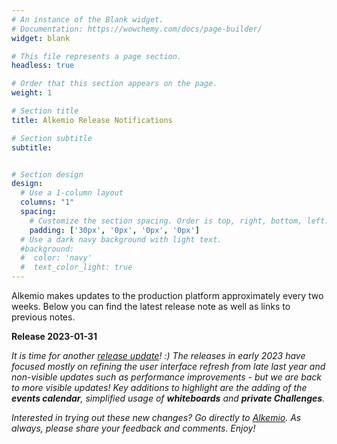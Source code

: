 ```yaml
---
# An instance of the Blank widget.
# Documentation: https://wowchemy.com/docs/page-builder/
widget: blank

# This file represents a page section.
headless: true

# Order that this section appears on the page.
weight: 1

# Section title
title: Alkemio Release Notifications

# Section subtitle
subtitle: 


# Section design
design:
  # Use a 1-column layout
  columns: "1"
  spacing:
    # Customize the section spacing. Order is top, right, bottom, left.
    padding: ['30px', '0px', '0px', '0px']
  # Use a dark navy background with light text.
  #background:
  #  color: 'navy'
  #  text_color_light: true
---
```

Alkemio makes updates to the production platform approximately every two weeks. Below you can find the latest release note as well as links to previous notes.
<p></p>
<b>Release 2023-01-31</b>
<p></p>

<i> It is time for another [release update](https://alkem-25488729.hs-sites-eu1.com/alkemio-release-2023-01-31)! :) The releases in early 2023 have focused mostly on refining the user interface refresh from late last year and non-visible updates such as performance improvements - but we are back to more visible updates! Key additions to highlight are the adding of the **events calendar**, simplified usage of **whiteboards** and **private Challenges**.</i>

<i>Interested in trying out these new changes? Go directly to [Alkemio](https://alkem.io/?utm_source=hs_email&utm_medium=email&utm_content=64703278&_hsenc=p2ANqtz-9Giqo8QcZnf1CWdBLUSBKzmp4iMt-wvwbXM0qYcnNA30kdtBPsKqaaj3shSIvFGGfK-BM2cl2xAbSLj-JRK7VDK9TgcQ). As always, please share your feedback and comments. Enjoy!</i>
<p></p>
